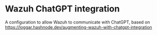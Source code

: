 # Wazuh ChatGPT integration
 A configuration to allow Wazuh to communicate with ChatGPT, based on https://loggar.hashnode.dev/augmenting-wazuh-with-chatgpt-integration
